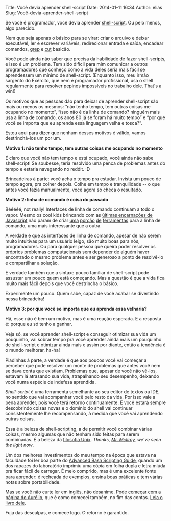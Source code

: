 Title: Você devia aprender shell-script
Date: 2014-01-11 16:34
Author: elias
Slug: Você-devia-aprender-shell-script

Se você é programador, você devia aprender
[shell-script](http://pt.wikipedia.org/wiki/Shell_script). Ou pelo
menos, algo parecido.

Nem que seja apenas o básico para se virar: criar o arquivo e deixar
executável, ler e escrever variáveis, redirecionar entrada e saída,
encadear comandos, [grep](http://en.wikipedia.org/wiki/Grep) e
[cut](http://en.wikipedia.org/wiki/Cut_(Unix)) basicão.

Você pode ainda não saber que precisa da habilidade de fazer
shell-scripts, e isso é um problema. Tem sido difícil para mim comunicar
a outros programadores que conheço como a vida deles seria mais fácil se
aprendessem um mínimo de shell-script. (Enquanto isso, meu irmão
sargento do Exército, que nem é programador profissional, usa o shell
regularmente para resolver pepinos impossíveis no trabalho dele. That's
a win!)

Os motivos que as pessoas dão para deixar de aprender shell-script são
mais ou menos os mesmos: “não tenho tempo, tem outras coisas me ocupando
no momento”, “isso não é da linha de comando? ninguém mais usa a linha
de comando, os anos 80 já se foram há muito tempo” e “por que você se
importa que eu aprenda essa linguagem velha e tosca?”.

Estou aqui para dizer que nenhum desses motivos é válido, vamos
destrinchá-los um por um.

**Motivo 1: não tenho tempo, tem outras coisas me ocupando no momento**

É claro que você não tem tempo e está ocupado, você ainda não sabe
shell-script! Se soubesse, teria resolvido uma penca de problemas antes
do tempo e estaria navegando no reddit. :D

Brincadeiras à parte: você acha o tempo pra estudar. Invista um pouco de
tempo agora, pra colher depois. Colhe em tempo e tranquilidade -- o que
antes você fazia manualmente, você agora só checa o resultado.

**Motivo 2: linha de comando é coisa do passado**

Bééééé, not really! Interfaces de linha de comando continuam a todo o
vapor. Mesmo os cool kids brincando com as [últimas encarnações de
Javascript](http://nodejs.org/) não param de criar
[uma](https://npmjs.org/) [porção](http://bower.io/)
[de](http://gruntjs.com/) [ferramentas](http://yeoman.io/) para a linha
de comando, uma mais interessante que a outra.

A verdade é que as interfaces de linha de comando, apesar de não serem
muito intuitivas para um usuário leigo, são muito boas para nós,
programadores. Ou para qualquer pessoa que queira poder resolver os
próprios problemas computacionais sem depender de alguém haver
encontrado o mesmo problema antes e ser generoso a ponto de resolvê-lo e
compartilhar a solução.

É verdade também que a sintaxe pouco familiar de shell-script pode
assustar um pouco quem está começando. Mas a questão é que a vida fica
muito mais fácil depois que você destrincha o básico.

Experimente um pouco. Quem sabe, capaz de você acabar se divertindo
nessa brincadeira!

**Motivo 3: por que você se importa que eu aprenda essa velharia?**

Hã, esse não é bem um motivo, mas é uma reação esperada. E a resposta é:
porque eu só tenho a ganhar.

Veja só, se você aprender shell-script e
conseguir otimizar sua vida um pouquinho, vai sobrar tempo pra você
aprender ainda mais um pouquinho de shell-script e otimizar ainda mais e
assim por diante, então a tendência é o mundo melhorar, ha-ha!

Piadinhas à parte, a verdade é que aos poucos você vai começar a
perceber que pode resolver um monte de problemas que antes você nem se
dava conta que existiam. Problemas que, apesar de você não vê-los,
estavam lá atrasando sua vida, atrapalhando seu desempenho, deixando
você numa espécie de indefesa aprendida.

*Shell-script* é uma ferramenta semelhante ao seu editor de textos ou
IDE, no sentido que vai acompanhar você pelo resto da vida. Por isso
vale a pena aprender, pois você terá retorno continuamente. E você
estará sempre descobrindo coisas novas e o domínio do shell vai
continuar consistentemente lhe recompensando, à medida que você vai
aprendendo outras coisas.

Essa é a beleza de shell-scripting, a de permitir você combinar várias
coisas, mesmo algumas que não tenham sido feitas para serem combinadas.
É a beleza da [filosofia
Unix](http://pt.wikipedia.org/wiki/Filosofia_Unix). *Thanks, [Mr.
McIlroy](http://pt.wikipedia.org/wiki/Douglas_McIlroy), we’ve seen the
light now*.

Um dos melhores investimentos do meu tempo na época que estava na faculdade foi
ler boa parte do [Advanced Bash Scripting
Guide](http://www.tldp.org/LDP/abs/html/), quando um dos rapazes do laboratório
imprimiu uma cópia em folha dupla e letra miúda pra ficar fácil de carregar. É
meio comprido, mas é uma excelente fonte para aprender: é recheada de exemplos,
ensina boas práticas e tem várias notas sobre portabilidade.

Mas se você não curte ler em inglês, não desanime. Pode [começar com a
página do Aurélio](http://aurelio.net/shell/), que é como comecei
também, no fim das contas. [Leia o livro
dele](http://www.shellscript.com.br).

Fuja das desculpas, e comece logo. O retorno é garantido.
